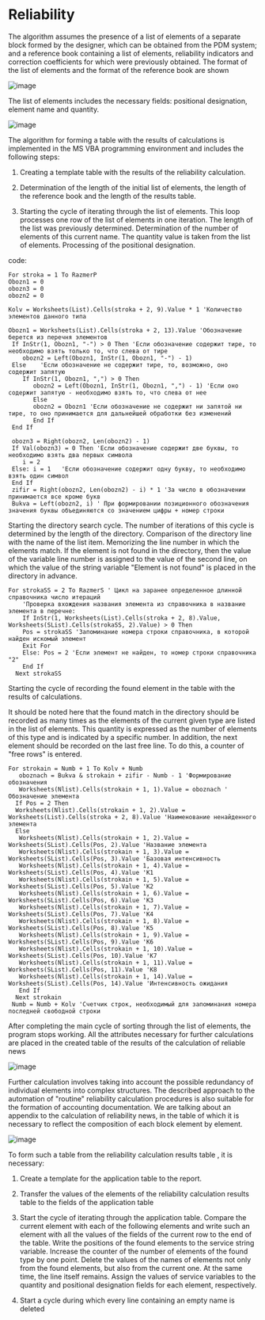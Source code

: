 # Reliability

  The algorithm assumes the presence of a list of elements of a separate block formed by the designer, which can be obtained from the PDM system; and a reference book containing a list of elements, reliability indicators and correction coefficients for which were previously obtained. The format of the list of elements and the format of the reference book are shown
  
  ![image](https://user-images.githubusercontent.com/111389991/226730845-b57832e5-8acb-4075-a40d-70bcb7c40baf.png)
  
The list of elements includes the necessary fields: positional designation, element name and quantity.

![image](https://user-images.githubusercontent.com/111389991/226731323-bb2b45b9-cd14-4ad7-8eb9-8fc3a88ccfdb.png)

The algorithm for forming a table with the results of calculations is implemented in the MS VBA programming environment and includes the following steps:

1. Creating a template table with the results of the reliability calculation.
 
2. Determination of the length of the initial list of elements, the length of the reference book and the length of the results table.

3. Starting the cycle of iterating through the list of elements. This loop processes one row of the list of elements in one iteration. The length of the list was previously determined. Determination of the number of elements of this current name. The quantity value is taken from the list of elements. Processing of the positional designation.

code:


    For stroka = 1 To RazmerP  
    Obozn1 = 0
    obozn3 = 0
    obozn2 = 0
    
    Kolv = Worksheets(List).Cells(stroka + 2, 9).Value * 1 'Количество элементов данного типа
   
    Obozn1 = Worksheets(List).Cells(stroka + 2, 13).Value 'Обозначение берется из перечня элементов
     If InStr(1, Obozn1, "-") > 0 Then 'Если обозначение содержит тире, то необходимо взять только то, что слева от тире
        obozn2 = Left(Obozn1, InStr(1, Obozn1, "-") - 1)
     Else    'Если обозначение не содержит тире, то, возможно, оно содержит запятую
        If InStr(1, Obozn1, ",") > 0 Then
           obozn2 = Left(Obozn1, InStr(1, Obozn1, ",") - 1) 'Если оно содержит запятую - необходимо взять то, что слева от нее
           Else
           obozn2 = Obozn1 'Если обозначение не содержит ни запятой ни тире, то оно принимается для дальнейшей обработки без изменений
           End If
     End If

     obozn3 = Right(obozn2, Len(obozn2) - 1)
     If Val(obozn3) = 0 Then 'Если обозначение содержит две буквы, то необходимо взять два первых символа
        i = 2
     Else: i = 1   'Если обозначение содержит одну букву, то необходимо взять один символ
     End If
     zifir = Right(obozn2, Len(obozn2) - i) * 1 'За число в обозначении принимается все кроме букв
     Bukva = Left(obozn2, i) ' При формировании позиционного обозначения значения буквы объединяются со значением цифры + номер строки
     

Starting the directory search cycle. The number of iterations of this cycle is determined by the length of the directory. Comparison of the directory line with the name of the list item. Memorizing the line number in which the elements match. If the element is not found in the directory, then the value of the variable line number is assigned to the value of the second line, on which the value of the string variable "Element is not found" is placed in the directory in advance.

    For strokaSS = 2 To RazmerS ' Цикл на заранее определенное длинной справочника число итераций
        'Проверка вхождения названия элемента из справочника в название элемента в перечне:
        If InStr(1, Worksheets(List).Cells(stroka + 2, 8).Value, Worksheets(SList).Cells(strokaSS, 2).Value) > 0 Then
        Pos = strokaSS 'Запоминание номера строки справочника, в которой найден искомый элемент
        Exit For
        Else: Pos = 2 'Если элемент не найден, то номер строки справочника "2"
        End If
      Next strokaSS

Starting the cycle of recording the found element in the table with the results of calculations.

It should be noted here that the found match in the directory should be recorded as many times as the elements of the current given type are listed in the list of elements. This quantity is expressed as the number of elements of this type and is indicated by a specific number. In addition, the next element should be recorded on the last free line. To do this, a counter of "free rows" is entered.

    For strokain = Numb + 1 To Kolv + Numb
       oboznach = Bukva & strokain + zifir - Numb - 1 'Формирование обозначения
       Worksheets(Nlist).Cells(strokain + 1, 1).Value = oboznach ' Обозначение элемента
      If Pos = 2 Then
      Worksheets(Nlist).Cells(strokain + 1, 2).Value = Worksheets(List).Cells(stroka + 2, 8).Value 'Наименование ненайденного элемента
      Else
       Worksheets(Nlist).Cells(strokain + 1, 2).Value = Worksheets(SList).Cells(Pos, 2).Value 'Название элемента
       Worksheets(Nlist).Cells(strokain + 1, 3).Value = Worksheets(SList).Cells(Pos, 3).Value 'Базовая интенсивность
       Worksheets(Nlist).Cells(strokain + 1, 4).Value = Worksheets(SList).Cells(Pos, 4).Value 'К1
       Worksheets(Nlist).Cells(strokain + 1, 5).Value = Worksheets(SList).Cells(Pos, 5).Value 'К2
       Worksheets(Nlist).Cells(strokain + 1, 6).Value = Worksheets(SList).Cells(Pos, 6).Value 'К3
       Worksheets(Nlist).Cells(strokain + 1, 7).Value = Worksheets(SList).Cells(Pos, 7).Value 'К4
       Worksheets(Nlist).Cells(strokain + 1, 8).Value = Worksheets(SList).Cells(Pos, 8).Value 'К5
       Worksheets(Nlist).Cells(strokain + 1, 9).Value = Worksheets(SList).Cells(Pos, 9).Value 'К6
       Worksheets(Nlist).Cells(strokain + 1, 10).Value = Worksheets(SList).Cells(Pos, 10).Value 'К7
       Worksheets(Nlist).Cells(strokain + 1, 11).Value = Worksheets(SList).Cells(Pos, 11).Value 'К8
       Worksheets(Nlist).Cells(strokain + 1, 14).Value = Worksheets(SList).Cells(Pos, 14).Value 'Интенсивность ожидания
       End If
      Next strokain
     Numb = Numb + Kolv 'Счетчик строк, необходимый для запоминания номера последней свободной строки
     
 After completing the main cycle of sorting through the list of elements, the program stops working. All the attributes necessary for further calculations are placed in the created table of the results of the calculation of reliable news
 
 ![image](https://user-images.githubusercontent.com/111389991/226735212-75daa82a-8aa1-4e09-acb7-7b34c8c6d31d.png)

Further calculation involves taking into account the possible redundancy of individual elements into complex structures. The described approach to the automation of "routine" reliability calculation procedures is also suitable for the formation of accounting documentation. We are talking about an appendix to the calculation of reliability news, in the table of which it is necessary to reflect the composition of each block element by element.

![image](https://user-images.githubusercontent.com/111389991/226735362-e71bf4f6-49d5-48ae-9c68-c3a1a9b6c40d.png)

To form such a table from the reliability calculation results table , it is necessary: 

1. Create a template for the application table to the report. 

2. Transfer the values of the elements of the reliability calculation results table to the fields of the application table

3. Start the cycle of iterating through the application table. Compare the current element with each of the following elements and write such an element with all the values of the fields of the current row to the end of the table. Write the positions of the found elements to the service string variable. Increase the counter of the number of elements of the found type by one point. Delete the values of the names of elements not only from the found elements, but also from the current one. At the same time, the line itself remains. Assign the values of service variables to the quantity and positional designation fields for each element, respectively. 

4. Start a cycle during which every line containing an empty name is deleted
